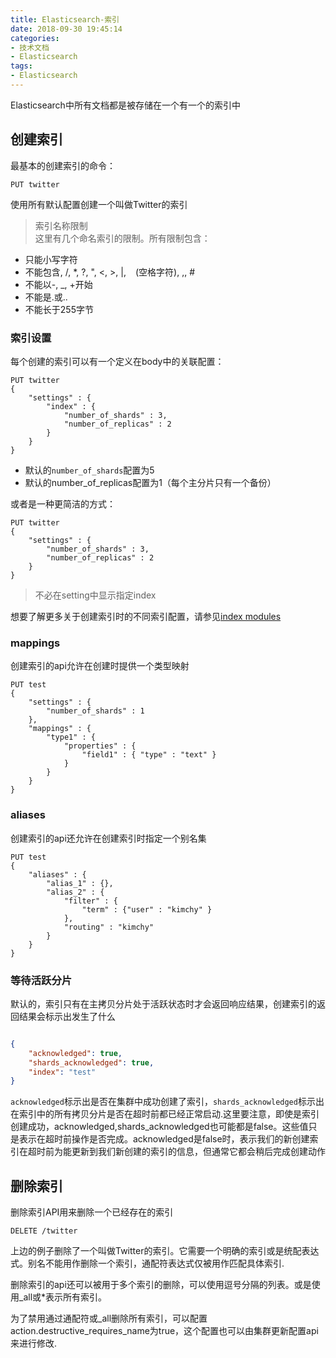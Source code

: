 ```yaml
---
title: Elasticsearch-索引
date: 2018-09-30 19:45:14
categories:
- 技术文档
- Elasticsearch
tags:
- Elasticsearch
---
```



Elasticsearch中所有文档都是被存储在一个有一个的索引中

## 创建索引

最基本的创建索引的命令：

```req
PUT twitter
```

使用所有默认配置创建一个叫做Twitter的索引
> 索引名称限制  
这里有几个命名索引的限制。所有限制包含：

- 只能小写字符
- 不能包含\, /, *, ?, ", <, >, |, ` ` (空格字符), ,, #
- 不能以-, _, +开始
- 不能是.或..
- 不能长于255字节

### 索引设置

每个创建的索引可以有一个定义在body中的关联配置：
<!--more-->

```req
PUT twitter
{
    "settings" : {
        "index" : {
            "number_of_shards" : 3, 
            "number_of_replicas" : 2 
        }
    }
}
```

- 默认的`number_of_shards`配置为5
- 默认的number_of_replicas配置为1（每个主分片只有一个备份）

或者是一种更简洁的方式：

```req
PUT twitter
{
    "settings" : {
        "number_of_shards" : 3,
        "number_of_replicas" : 2
    }
}
```

> 不必在setting中显示指定index

想要了解更多关于创建索引时的不同索引配置，请参见[index modules](https://www.elastic.co/guide/en/elasticsearch/reference/current/index-modules.html)

### mappings

创建索引的api允许在创建时提供一个类型映射

```req
PUT test
{
    "settings" : {
        "number_of_shards" : 1
    },
    "mappings" : {
        "type1" : {
            "properties" : {
                "field1" : { "type" : "text" }
            }
        }
    }
}
```

### aliases

创建索引的api还允许在创建索引时指定一个别名集

```req
PUT test
{
    "aliases" : {
        "alias_1" : {},
        "alias_2" : {
            "filter" : {
                "term" : {"user" : "kimchy" }
            },
            "routing" : "kimchy"
        }
    }
}
```

### 等待活跃分片

默认的，索引只有在主拷贝分片处于活跃状态时才会返回响应结果，创建索引的返回结果会标示出发生了什么

```json

{
    "acknowledged": true,
    "shards_acknowledged": true,
    "index": "test"
}
```
`acknowledged`标示出是否在集群中成功创建了索引，`shards_acknowledged`标示出在索引中的所有拷贝分片是否在超时前都已经正常启动.这里要注意，即使是索引创建成功，acknowledged,shards_acknowledged也可能都是false。这些值只是表示在超时前操作是否完成。acknowledged是false时，表示我们的新创建索引在超时前为能更新到我们新创建的索引的信息，但通常它都会稍后完成创建动作

## 删除索引

删除索引API用来删除一个已经存在的索引

```req
DELETE /twitter
```

上边的例子删除了一个叫做Twitter的索引。它需要一个明确的索引或是统配表达式。别名不能用作删除一个索引，通配符表达式仅被用作匹配具体索引.

删除索引的api还可以被用于多个索引的删除，可以使用逗号分隔的列表。或是使用_all或*表示所有索引。

为了禁用通过通配符或_all删除所有索引，可以配置action.destructive_requires_name为true，这个配置也可以由集群更新配置api来进行修改.
